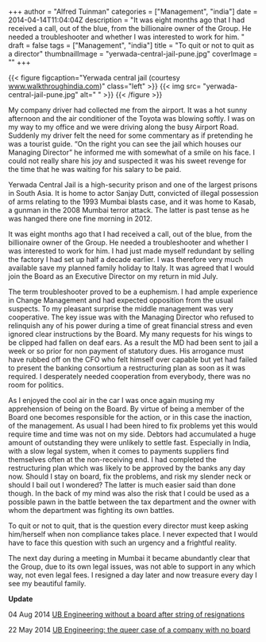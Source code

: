 +++
author = "Alfred Tuinman"
categories = ["Management", "india"]
date = 2014-04-14T11:04:04Z
description = "It was eight months ago that I had received a call, out of the blue, from the billionaire owner of the Group. He needed a troubleshooter and whether I was interested to work for him. "
draft = false
tags = ["Management", "india"]
title = "To quit or not to quit as a director"
thumbnailImage = "yerwada-central-jail-pune.jpg"
coverImage = ""
+++

{{< figure figcaption="Yerwada central jail (courtesy www.walkthroughindia.com)" class="left" >}}
	{{< img src= "yerwada-central-jail-pune.jpg"  alt=" " >}}
{{< /figure >}}


My company driver had collected me from the airport. It was a hot sunny afternoon and the air conditioner of the Toyota was blowing softly. I was on my way to my office and we were driving along the busy Airport Road. Suddenly my driver felt the need for some commentary as if pretending he was a tourist guide. “On the right you can see the jail which houses our Managing Director” he informed me with somewhat of a smile on his face. I could not really share his joy and suspected it was his sweet revenge for the time that he was waiting for his salary to be paid.

Yerwada Central Jail is a high-security prison and one of the largest prisons in South Asia. It is home to actor Sanjay Dutt, convicted of illegal possession of arms relating to the 1993 Mumbai blasts case, and it was home to Kasab, a gunman in the 2008 Mumbai terror attack. The latter is past tense as he was hanged there one fine morning in 2012.

It was eight months ago that I had received a call, out of the blue, from the billionaire owner of the Group. He needed a troubleshooter and whether I was interested to work for him. I had just made myself redundant by selling the factory I had set up half a decade earlier. I was therefore very much available save my planned family holiday to Italy. It was agreed that I would join the Board as an Executive Director on my return in mid July.

The term troubleshooter proved to be a euphemism. I had ample experience in Change Management and had expected opposition from the usual suspects. To my pleasant surprise the middle management was very cooperative. The key issue was with the Managing Director who refused to relinquish any of his power during a time of great financial stress and even ignored clear instructions by the Board. My many requests for his wings to be clipped had fallen on deaf ears. As a result the MD had been sent to jail a week or so prior for non payment of statutory dues. His arrogance must have rubbed off on the CFO who felt himself over capable but yet had failed to present the banking consortium a restructuring plan as soon as it was required. I desperately needed cooperation from everybody, there was no room for politics.

As I enjoyed the cool air in the car I was once again musing my apprehension of being on the Board. By virtue of being a member of the Board one becomes responsible for the action, or in this case the inaction, of the management. As usual I had been hired to fix problems yet this would require time and time was not on my side. Debtors had accumulated a huge amount of outstanding they were unlikely to settle fast. Especially in India, with a slow legal system, when it comes to payments suppliers find themselves often at the non-receiving end. I had completed the restructuring plan which was likely to be approved by the banks any day now. Should I stay on board, fix the problems, and risk my slender neck or should I bail out I wondered? The latter is much easier said than done though. In the back of my mind was also the risk that I could be used as a possible pawn in the battle between the tax department and the owner with whom the department was fighting its own battles.

To quit or not to quit, that is the question every director must keep asking him/herself when non compliance takes place. I never expected that I would have to face this question with such an urgency and a frightful reality.

The next day during a meeting in Mumbai it became abundantly clear that the Group, due to its own legal issues, was not able to support in any which way, not even legal fees. I resigned a day later and now treasure every day I see my beautiful family.

__Update__

04 Aug 2014 <a href="hhttps://www.livemint.com/Companies/HiE2rW2ACzg3GOPOhk3iRM/UB-Engineering-without-a-board-after-string-of-resignations.html" alt="UB Engineering without a board after string of resignations" target="_blank">UB Engineering without a board after string of resignations</a>

22 May 2014 <a href="https://www.indiabusinessview.com/1022/ub-engineering-queer-case-company-no-board/" alt="UB Engineering without a board after string of resignations" target="_blank">UB Engineering: the queer case of a company with no board</a>
